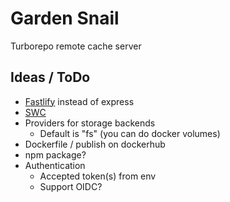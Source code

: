 # Garden Snail

Turborepo remote cache server

## Ideas / ToDo

- [Fastlify](https://docs.nestjs.com/techniques/performance) instead of express
- [SWC](https://docs.nestjs.com/recipes/swc#swc)
- Providers for storage backends
  - Default is "fs" (you can do docker volumes)
- Dockerfile / publish on dockerhub
- npm package?
- Authentication
  - Accepted token(s) from env
  - Support OIDC?
